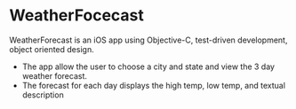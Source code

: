 # WeatherFocecast
WeatherForecast is an iOS app using Objective-C, test-driven development, object oriented design. 

+ The app allow the user to choose a city and state and view the 3 day weather forecast. 
+ The forecast for each day displays the high temp, low temp, and textual description
